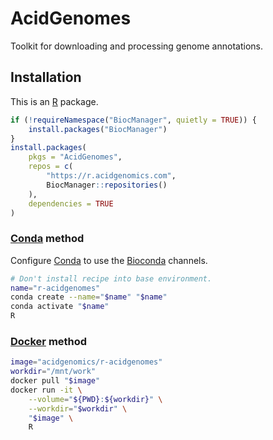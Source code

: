 # AcidGenomes

Toolkit for downloading and processing genome annotations.

## Installation

This is an [R][] package.

```r
if (!requireNamespace("BiocManager", quietly = TRUE)) {
    install.packages("BiocManager")
}
install.packages(
    pkgs = "AcidGenomes",
    repos = c(
        "https://r.acidgenomics.com",
        BiocManager::repositories()
    ),
    dependencies = TRUE
)
```

### [Conda][] method

Configure [Conda][] to use the [Bioconda][] channels.

```sh
# Don't install recipe into base environment.
name="r-acidgenomes"
conda create --name="$name" "$name"
conda activate "$name"
R
```

### [Docker][] method

```sh
image="acidgenomics/r-acidgenomes"
workdir="/mnt/work"
docker pull "$image"
docker run -it \
    --volume="${PWD}:${workdir}" \
    --workdir="$workdir" \
    "$image" \
    R
```

[bioconda]: https://bioconda.github.io/
[conda]: https://docs.conda.io/en/latest/
[docker]: https://www.docker.com/
[r]: https://www.r-project.org/
